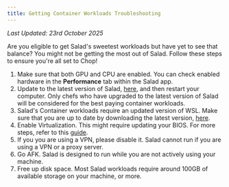 ```yaml
---
title: Getting Container Workloads Troubleshooting
---
```


_Last Updated: 23rd October 2025_

Are you eligible to get Salad's sweetest workloads but have yet to see that balance? You might not be getting the most
out of Salad. Follow these steps to ensure you're all set to Chop!

1. Make sure that both GPU and CPU are enabled. You can check enabled hardware in the **Performance** tab within the
   Salad app.
2. Update to the latest version of Salad, [here](/docs/guides/using-salad/how-to-update-salad), and then restart your
   computer. Only chefs who have upgraded to the latest version of Salad will be considered for the best paying
   container workloads.
3. Salad's Container workloads require an updated version of WSL. Make sure that you are up to date by downloading the
   latest version, [here](/docs/guides/your-pc/how-to-update-the-wsl-kernel-on-your-machine).
4. Enable Virtualization. This might require updating your BIOS. For more steps, refer to this
   [guide](/docs/guides/your-pc/how-to-enable-virtualization-support-on-your-machine).
5. If you you are using a VPN, please disable it. Salad cannot run if you are using a VPN or a proxy server.
6. Go AFK. Salad is designed to run while you are not actively using your machine.
7. Free up disk space. Most Salad workloads require around 100GB of available storage on your machine, or more.
